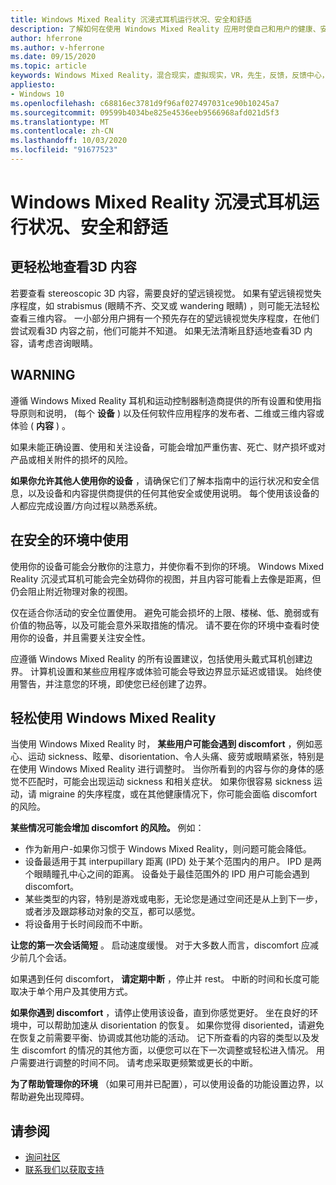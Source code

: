 ```yaml
---
title: Windows Mixed Reality 沉浸式耳机运行状况、安全和舒适
description: 了解如何在使用 Windows Mixed Reality 应用时使自己和用户的健康、安全、舒适。
author: hferrone
ms.author: v-hferrone
ms.date: 09/15/2020
ms.topic: article
keywords: Windows Mixed Reality，混合现实，虚拟现实，VR，先生，反馈，反馈中心，bug
appliesto:
- Windows 10
ms.openlocfilehash: c68816ec3781d9f96af027497031ce90b10245a7
ms.sourcegitcommit: 09599b4034be825e4536eeb9566968afd021d5f3
ms.translationtype: MT
ms.contentlocale: zh-CN
ms.lasthandoff: 10/03/2020
ms.locfileid: "91677523"
---
```

# <a name="windows-mixed-reality-immersive-headset-health-safety-and-comfort"></a>Windows Mixed Reality 沉浸式耳机运行状况、安全和舒适

## <a name="to-view-3d-content-more-comfortably"></a>更轻松地查看3D 内容

若要查看 stereoscopic 3D 内容，需要良好的望远镜视觉。 如果有望远镜视觉失序程度，如 strabismus (眼睛不齐、交叉或 wandering 眼睛) ，则可能无法轻松查看三维内容。 一小部分用户拥有一个预先存在的望远镜视觉失序程度，在他们尝试观看3D 内容之前，他们可能并不知道。 如果无法清晰且舒适地查看3D 内容，请考虑咨询眼睛。

## <a name="warning"></a>WARNING

遵循 Windows Mixed Reality 耳机和运动控制器制造商提供的所有设置和使用指导原则和说明， (每个 **设备** ) 以及任何软件应用程序的发布者、二维或三维内容或体验 ( **内容** ) 。

如果未能正确设置、使用和关注设备，可能会增加严重伤害、死亡、财产损坏或对产品或相关附件的损坏的风险。

**如果你允许其他人使用你的设备** ，请确保它们了解本指南中的运行状况和安全信息，以及设备和内容提供商提供的任何其他安全或使用说明。 每个使用该设备的人都应完成设置/方向过程以熟悉系统。

## <a name="use-in-safe-surroundings"></a>在安全的环境中使用

使用你的设备可能会分散你的注意力，并使你看不到你的环境。 Windows Mixed Reality 沉浸式耳机可能会完全妨碍你的视图，并且内容可能看上去像是距离，但仍会阻止附近物理对象的视图。

仅在适合你活动的安全位置使用。 避免可能会损坏的上限、楼梯、低、脆弱或有价值的物品等，以及可能会意外采取措施的情况。 请不要在你的环境中查看时使用你的设备，并且需要关注安全性。

应遵循 Windows Mixed Reality 的所有设置建议，包括使用头戴式耳机创建边界。 计算机设置和某些应用程序或体验可能会导致边界显示延迟或错误。 始终使用警告，并注意您的环境，即使您已经创建了边界。

## <a name="using-windows-mixed-reality-comfortably"></a>轻松使用 Windows Mixed Reality

当使用 Windows Mixed Reality 时， **某些用户可能会遇到 discomfort** ，例如恶心、运动 sickness、眩晕、disorientation、令人头痛、疲劳或眼睛紧张，特别是在使用 Windows Mixed Reality 进行调整时。 当你所看到的内容与你的身体的感觉不匹配时，可能会出现运动 sickness 和相关症状。 如果你很容易 sickness 运动，请 migraine 的失序程度，或在其他健康情况下，你可能会面临 discomfort 的风险。

**某些情况可能会增加 discomfort 的风险。** 例如：

* 作为新用户-如果你习惯于 Windows Mixed Reality，则问题可能会降低。
* 设备最适用于其 interpupillary 距离 (IPD) 处于某个范围内的用户。 IPD 是两个眼睛瞳孔中心之间的距离。 设备处于最佳范围外的 IPD 用户可能会遇到 discomfort。
* 某些类型的内容，特别是游戏或电影，无论您是通过空间还是从上到下一步，或者涉及跟踪移动对象的交互，都可以感觉。
* 将设备用于长时间段而不中断。

**让您的第一次会话简短** 。 启动速度缓慢。 对于大多数人而言，discomfort 应减少前几个会话。

如果遇到任何 discomfort， **请定期中断** ，停止并 rest。 中断的时间和长度可能取决于单个用户及其使用方式。

**如果你遇到 discomfort** ，请停止使用该设备，直到你感觉更好。 坐在良好的环境中，可以帮助加速从 disorientation 的恢复。 如果你觉得 disoriented，请避免在恢复之前需要平衡、协调或其他功能的活动。 记下所查看的内容的类型以及发生 discomfort 的情况的其他方面，以便您可以在下一次调整或轻松进入情况。 用户需要进行调整的时间不同。 请考虑采取更频繁或更长的中断。

**为了帮助管理你的环境** （如果可用并已配置），可以使用设备的功能设置边界，以帮助避免出现障碍。


## <a name="see-also"></a>请参阅
* [询问社区](https://answers.microsoft.com)
* [联系我们以获取支持](https://support.microsoft.com/contactus/)